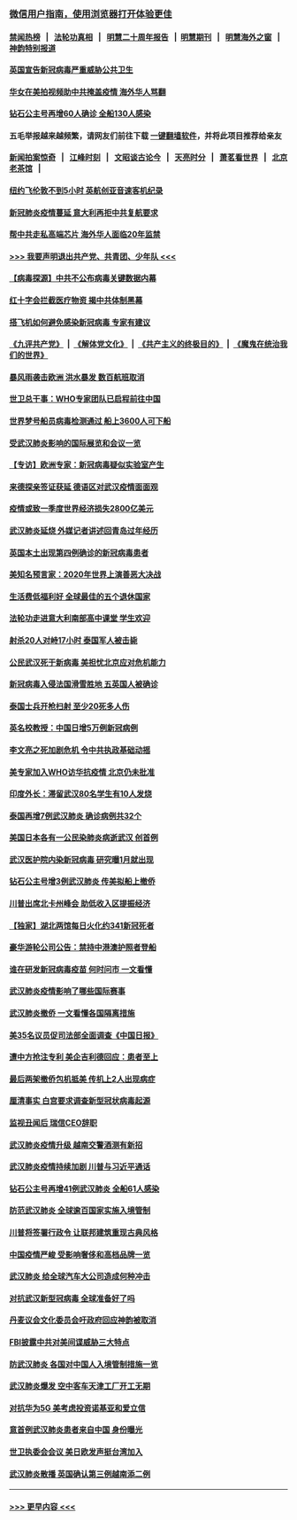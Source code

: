 ### [微信用户指南，使用浏览器打开体验更佳](https://github.com/gfw-breaker/banned-news1/blob/master/indexes/wechat-guide.md?t=0)
#### [禁闻热榜](热点新闻.md?t=0)  &nbsp;&nbsp;|&nbsp;&nbsp; [法轮功真相](https://github.com/gfw-breaker/truth/blob/master/README.md?t=0) &nbsp;&nbsp;|&nbsp;&nbsp; [明慧二十周年报告](https://github.com/gfw-breaker/mh-reports/blob/master/README.md?t=0) &nbsp;&nbsp;|&nbsp;&nbsp;[明慧期刊](https://github.com/gfw-breaker/mh-qikan) &nbsp;&nbsp;|&nbsp;&nbsp; [明慧海外之窗](https://github.com/gfw-breaker/mh-news/blob/master/README.md?t=0) &nbsp;&nbsp;|&nbsp;&nbsp; [神韵特别报道](https://github.com/gfw-breaker/mh-news/blob/master/shenyun.md?t=0)
#### [英国宣告新冠病毒严重威胁公共卫生](../pages/nsc418/n11858285.md?t=02101855) 
#### [华女在美拍视频助中共掩盖疫情 海外华人骂翻](../pages/nsc418/n11857407.md?t=02101855) 
#### [钻石公主号再增60人确诊 全船130人感染](../pages/nsc418/n11857366.md?t=02101855) 
#### 五毛举报越来越频繁，请网友们前往下载 [一键翻墙软件](https://github.com/gfw-breaker/ssr-accounts)，并将此项目推荐给亲友
#### [新闻拍案惊奇](https://github.com/gfw-breaker/banned-news1/blob/master/pages/link4.md) &nbsp;&nbsp;|&nbsp;&nbsp; [江峰时刻](https://github.com/gfw-breaker/banned-news1/blob/master/pages/link4.md) &nbsp;&nbsp;|&nbsp;&nbsp; [文昭谈古论今](https://github.com/gfw-breaker/banned-news1/blob/master/pages/link4.md) &nbsp;&nbsp;|&nbsp;&nbsp; [天亮时分](https://github.com/gfw-breaker/banned-news1/blob/master/pages/link4.md) &nbsp;&nbsp;|&nbsp;&nbsp; [萧茗看世界](https://github.com/gfw-breaker/banned-news1/blob/master/pages/link4.md) &nbsp;&nbsp;|&nbsp;&nbsp; [北京老茶馆](https://github.com/gfw-breaker/banned-news1/blob/master/pages/link4.md) &nbsp;&nbsp;|&nbsp;&nbsp; 
#### [纽约飞伦敦不到5小时 英航创亚音速客机纪录](../pages/nsc418/n11857405.md?t=02101855) 
#### [新冠肺炎疫情蔓延 意大利再拒中共复航要求](../pages/nsc418/n11857200.md?t=02101855) 
#### [帮中共走私高端芯片 海外华人面临20年监禁](../pages/nsc418/n11855016.md?t=02101855) 
#### [>>> 我要声明退出共产党、共青团、少年队 <<<](https://github.com/begood0513/goodnews/blob/master/quit/letter.md) 
#### [【病毒探源】中共不公布病毒关键数据内幕](../pages/nsc418/n11856584.md?t=02101855) 
#### [红十字会拦截医疗物资 揭中共体制黑幕](../pages/nsc418/n11856750.md?t=02101855) 
#### [搭飞机如何避免感染新冠病毒 专家有建议](../pages/nsc418/n11853427.md?t=02101855) 
#### [《九评共产党》](https://github.com/begood0513/9ping.md/blob/master/README.md) &nbsp;|&nbsp; [《解体党文化》](../../../../jtdwh.md/blob/master/README.md)  &nbsp;|&nbsp; [《共产主义的终极目的》](../../../../gczydzjmd.md/blob/master/README.md) &nbsp;|&nbsp; [《魔鬼在统治我们的世界》](../../../../mgztzwmdsj.md/blob/master/README.md) 
#### [暴风雨袭击欧洲 洪水暴发 数百航班取消](../pages/nsc418/n11856453.md?t=02101855) 
#### [世卫总干事：WHO专家团队已启程前往中国](../pages/nsc418/n11856612.md?t=02101855) 
#### [世界梦号船员病毒检测通过 船上3600人可下船](../pages/nsc418/n11856520.md?t=02101855) 
#### [受武汉肺炎影响的国际展览和会议一览](../pages/nsc418/n11856420.md?t=02101855) 
#### [【专访】欧洲专家：新冠病毒疑似实验室产生](../pages/nsc418/n11856378.md?t=02101855) 
#### [来德探亲签证获延 德语区对武汉疫情面面观](../pages/nsc418/n11856283.md?t=02101855) 
#### [疫情或致一季度世界经济损失2800亿美元](../pages/nsc418/n11855639.md?t=02101855) 
#### [武汉肺炎延烧 外媒记者讲述回青岛过年经历](../pages/nsc418/n11856159.md?t=02101855) 
#### [英国本土出现第四例确诊的新冠病毒患者](../pages/nsc418/n11855930.md?t=02101855) 
#### [美知名预言家：2020年世界上演善恶大决战](../pages/nsc418/n11855418.md?t=02101855) 
#### [生活费低福利好 全球最佳的五个退休国家](../pages/nsc418/n11848347.md?t=02101855) 
#### [法轮功走进意大利南部高中课堂 学生欢迎](../pages/nsc418/n11853859.md?t=02101855) 
#### [射杀20人对峙17小时 泰国军人被击毙](../pages/nsc418/n11854869.md?t=02101855) 
#### [公民武汉死于新病毒 美担忧北京应对危机能力](../pages/nsc418/n11854331.md?t=02101855) 
#### [新冠病毒入侵法国滑雪胜地 五英国人被确诊](../pages/nsc418/n11854307.md?t=02101855) 
#### [泰国士兵开枪扫射 至少20死多人伤](../pages/nsc418/n11854276.md?t=02101855) 
#### [英名校教授：中国日增5万例新冠病例](../pages/nsc418/n11854174.md?t=02101855) 
#### [李文亮之死加剧危机 令中共执政基础动摇](../pages/nsc418/n11854003.md?t=02101855) 
#### [美专家加入WHO访华抗疫情 北京仍未批准](../pages/nsc418/n11854043.md?t=02101855) 
#### [印度外长：滞留武汉80名学生有10人发烧](../pages/nsc418/n11853821.md?t=02101855) 
#### [泰国再增7例武汉肺炎 确诊病例共32个](../pages/nsc418/n11853808.md?t=02101855) 
#### [美国日本各有一公民染肺炎病逝武汉 创首例](../pages/nsc418/n11853509.md?t=02101855) 
#### [武汉医护院内染新冠病毒 研究曝1月就出现](../pages/nsc418/n11852928.md?t=02101855) 
#### [钻石公主号增3例武汉肺炎 传美拟船上撤侨](../pages/nsc418/n11853240.md?t=02101855) 
#### [川普出席北卡州峰会 助低收入区提振经济](../pages/nsc418/n11853232.md?t=02101855) 
#### [【独家】湖北两馆每日火化约341新冠死者](../pages/nsc418/n11845444.md?t=02101855) 
#### [豪华游轮公司公告：禁持中港澳护照者登船](../pages/nsc418/n11852761.md?t=02101855) 
#### [谁在研发新冠病毒疫苗 何时问市 一文看懂](../pages/nsc418/n11852840.md?t=02101855) 
#### [武汉肺炎疫情影响了哪些国际赛事](../pages/nsc418/n11852441.md?t=02101855) 
#### [武汉肺炎撤侨 一文看懂各国隔离措施](../pages/nsc418/n11844216.md?t=02101855) 
#### [美35名议员促司法部全面调查《中国日报》](../pages/nsc418/n11852435.md?t=02101855) 
#### [遭中方抢注专利 美企吉利德回应：患者至上](../pages/nsc418/n11852037.md?t=02101855) 
#### [最后两架撤侨包机抵美 传机上2人出现病症](../pages/nsc418/n11852173.md?t=02101855) 
#### [厘清事实 白宫要求调查新型冠状病毒起源](../pages/nsc418/n11852106.md?t=02101855) 
#### [监视丑闻后 瑞信CEO辞职](../pages/nsc418/n11852127.md?t=02101855) 
#### [武汉肺炎疫情升级 越南交警酒测有新招](../pages/nsc418/n11851632.md?t=02101855) 
#### [武汉肺炎疫情持续加剧 川普与习近平通话](../pages/nsc418/n11851613.md?t=02101855) 
#### [钻石公主号再增41例武汉肺炎 全船61人感染](../pages/nsc418/n11850401.md?t=02101855) 
#### [防范武汉肺炎 全球逾百国家实施入境管制](../pages/nsc418/n11850557.md?t=02101855) 
#### [川普将签署行政令 让联邦建筑重现古典风格](../pages/nsc418/n11850654.md?t=02101855) 
#### [中国疫情严峻 受影响奢侈和高档品牌一览](../pages/nsc418/n11850319.md?t=02101855) 
#### [武汉肺炎 给全球汽车大公司造成何种冲击](../pages/nsc418/n11850056.md?t=02101855) 
#### [对抗武汉新型冠病毒 全球准备好了吗](../pages/nsc418/n11850142.md?t=02101855) 
#### [丹麦议会文化委员会吁政府回应神韵被取消](../pages/nsc418/n11849312.md?t=02101855) 
#### [FBI披露中共对美间谍威胁三大特点](../pages/nsc418/n11849700.md?t=02101855) 
#### [防武汉肺炎 各国对中国人入境管制措施一览](../pages/nsc418/n11838726.md?t=02101855) 
#### [武汉肺炎爆发 空中客车天津工厂开工无期](../pages/nsc418/n11849634.md?t=02101855) 
#### [对抗华为5G 美考虑投资诺基亚和爱立信](../pages/nsc418/n11849510.md?t=02101855) 
#### [意首例武汉肺炎患者来自中国 身份曝光](../pages/nsc418/n11849454.md?t=02101855) 
#### [世卫执委会会议 美日欧发声挺台湾加入](../pages/nsc418/n11849433.md?t=02101855) 
#### [武汉肺炎散播 英国确认第三例越南添二例](../pages/nsc418/n11849439.md?t=02101855) 

----
#### [ >>> 更早内容 <<< ](../indexes/nsc418-earlier.md)
